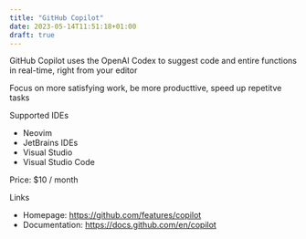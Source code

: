 ```yaml
---
title: "GitHub Copilot"
date: 2023-05-14T11:51:18+01:00
draft: true
---
```

GitHub Copilot uses the OpenAI Codex to suggest code and entire functions in real-time, right from your editor

Focus on more satisfying work, be more producttive, speed up repetitve tasks

Supported IDEs
- Neovim
- JetBrains IDEs
- Visual Studio
- Visual Studio Code

Price: $10 / month

Links
- Homepage: https://github.com/features/copilot
- Documentation: https://docs.github.com/en/copilot

